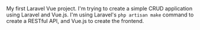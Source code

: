 My first Laravel Vue project.
I'm trying to create a simple CRUD application using Laravel and Vue.js. I'm using Laravel's
`php artisan make` command to create a RESTful API, and Vue.js to create
the frontend.
